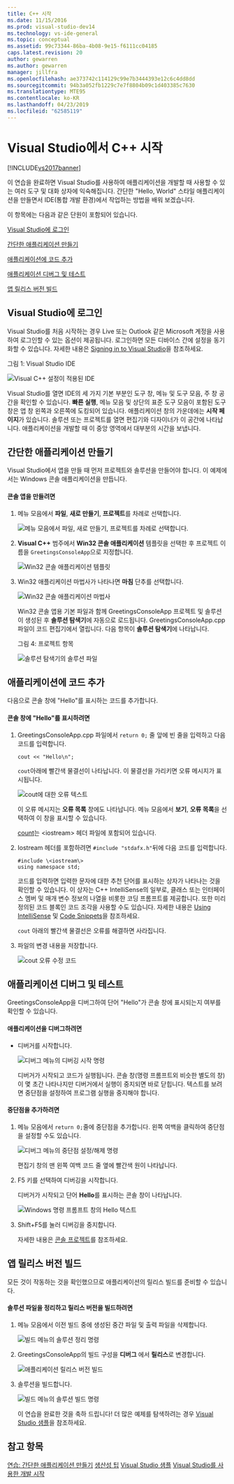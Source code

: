 ```yaml
---
title: C++ 시작
ms.date: 11/15/2016
ms.prod: visual-studio-dev14
ms.technology: vs-ide-general
ms.topic: conceptual
ms.assetid: 99c73344-86ba-4b08-9e15-f6111cc04185
caps.latest.revision: 20
author: gewarren
ms.author: gewarren
manager: jillfra
ms.openlocfilehash: ae373742c114129c99e7b3444393e12c6c4dd8dd
ms.sourcegitcommit: 94b3a052fb1229c7e7f8804b09c1d403385c7630
ms.translationtype: MTE95
ms.contentlocale: ko-KR
ms.lasthandoff: 04/23/2019
ms.locfileid: "62585119"
---
```

# <a name="getting-started-with-c-in-visual-studio"></a>Visual Studio에서 C++ 시작
[!INCLUDE[vs2017banner](../includes/vs2017banner.md)]

이 연습을 완료하면 Visual Studio를 사용하여 애플리케이션을 개발할 때 사용할 수 있는 여러 도구 및 대화 상자에 익숙해집니다. 간단한 "Hello, World" 스타일 애플리케이션을 만들면서 IDE(통합 개발 환경)에서 작업하는 방법을 배워 보겠습니다.

 이 항목에는 다음과 같은 단원이 포함되어 있습니다.

 [Visual Studio에 로그인](../ide/getting-started-with-cpp-in-visual-studio.md#BKMK_Configure)

 [간단한 애플리케이션 만들기](../ide/getting-started-with-cpp-in-visual-studio.md#BKMK_CreateApp)

 [애플리케이션에 코드 추가](../ide/getting-started-with-cpp-in-visual-studio.md#BKMK_AddCode)

 [애플리케이션 디버그 및 테스트](../ide/getting-started-with-cpp-in-visual-studio.md#BKMK_DebugTest)

 [앱 릴리스 버전 빌드](../ide/getting-started-with-cpp-in-visual-studio.md#BKMK_BuildRelease)

## <a name="BKMK_Configure"></a> Visual Studio에 로그인
 Visual Studio를 처음 시작하는 경우 Live 또는 Outlook 같은 Microsoft 계정을 사용하여 로그인할 수 있는 옵션이 제공됩니다. 로그인하면 모든 디바이스 간에 설정을 동기화할 수 있습니다. 자세한 내용은 [Signing in to Visual Studio](../ide/signing-in-to-visual-studio.md)을 참조하세요.

 그림 1: Visual Studio IDE

 ![Visual C&#43;&#43; 설정이 적용된 IDE](../ide/media/c-ide-defaultenvironmentlayout.png "C++IDE_DefaultEnvironmentLayout")

 Visual Studio를 열면 IDE의 세 가지 기본 부분인 도구 창, 메뉴 및 도구 모음, 주 창 공간을 확인할 수 있습니다. **빠른 실행**, 메뉴 모음 및 상단의 표준 도구 모음이 포함된 도구 창은 앱 창 왼쪽과 오른쪽에 도킹되어 있습니다. 애플리케이션 창의 가운데에는 **시작 페이지**가 있습니다. 솔루션 또는 프로젝트를 열면 편집기와 디자이너가 이 공간에 나타납니다. 애플리케이션을 개발할 때 이 중앙 영역에서 대부분의 시간을 보냅니다.

## <a name="BKMK_CreateApp"></a> 간단한 애플리케이션 만들기
 Visual Studio에서 앱을 만들 때 먼저 프로젝트와 솔루션을 만들어야 합니다. 이 예제에서는 Windows 콘솔 애플리케이션을 만듭니다.

#### <a name="to-create-a-console-app"></a>콘솔 앱을 만들려면

1. 메뉴 모음에서 **파일**, **새로 만들기**, **프로젝트**를 차례로 선택합니다.

    ![메뉴 모음에서 파일, 새로 만들기, 프로젝트를 차례로 선택합니다.](../ide/media/exploreide-filenewproject.png "ExploreIDE-FileNewProject")

2. **Visual C++** 범주에서 **Win32 콘솔 애플리케이션** 템플릿을 선택한 후 프로젝트 이름을 `GreetingsConsoleApp`으로 지정합니다.

    ![Win32 콘솔 애플리케이션 템플릿](../ide/media/c-ide-newprojectdlg.png "C++IDE_NewProjectDlg")

3. Win32 애플리케이션 마법사가 나타나면 **마침** 단추를 선택합니다.

    ![Win32 콘솔 애플리케이션 마법사](../ide/media/c-ide-win32consoleappwizard.png "C++IDE_Win32ConsoleAppWizard")

   Win32 콘솔 앱용 기본 파일과 함께 GreetingsConsoleApp 프로젝트 및 솔루션이 생성된 후 **솔루션 탐색기**에 자동으로 로드됩니다. GreetingsConsoleApp.cpp 파일이 코드 편집기에서 열립니다. 다음 항목이 **솔루션 탐색기**에 나타납니다.

   그림 4: 프로젝트 항목

   ![솔루션 탐색기의 솔루션 파일](../ide/media/c-ide-solutioncontents.png "C++IDE_SolutionContents")

## <a name="BKMK_AddCode"></a> 애플리케이션에 코드 추가
 다음으로 콘솔 창에 "Hello"를 표시하는 코드를 추가합니다.

#### <a name="to-display-hello-in-the-console-window"></a>콘솔 창에 "Hello"를 표시하려면

1. GreetingsConsoleApp.cpp 파일에서 `return 0;` 줄 앞에 빈 줄을 입력하고 다음 코드를 입력합니다.

    ```
    cout << "Hello\n";
    ```

     `cout`아래에 빨간색 물결선이 나타납니다. 이 물결선을 가리키면 오류 메시지가 표시됩니다.

     ![cout에 대한 오류 텍스트](../ide/media/c-ide-couterror.png "C++IDE_CoutError")

     이 오류 메시지는 **오류 목록** 창에도 나타납니다. 메뉴 모음에서 **보기**, **오류 목록**을 선택하여 이 창을 표시할 수 있습니다.

     [count](http://msdn.microsoft.com/library/d87db6c3-e4e1-4d09-9ec5-458f55018257)는 \<iostream\> 헤더 파일에 포함되어 있습니다.

2. Iostream 헤더를 포함하려면 `#include "stdafx.h"`뒤에 다음 코드를 입력합니다.

    ```
    #include \<iostream\>
    using namespace std;
    ```

     코드를 입력하면 입력한 문자에 대한 추천 단어를 표시하는 상자가 나타나는 것을 확인할 수 있습니다. 이 상자는 C++ IntelliSense의 일부로, 클래스 또는 인터페이스 멤버 및 매개 변수 정보의 나열을 비롯한 코딩 프롬프트를 제공합니다. 또한 미리 정의된 코드 블록인 코드 조각을 사용할 수도 있습니다. 자세한 내용은 [Using IntelliSense](../ide/using-intellisense.md) 및 [Code Snippets](../ide/code-snippets.md)을 참조하세요.

     `cout` 아래의 빨간색 물결선은 오류를 해결하면 사라집니다.

3. 파일의 변경 내용을 저장합니다.

     ![cout 오류 수정 코드](../ide/media/c-ide-coutfix.png "C++IDE_CoutFix")

## <a name="BKMK_DebugTest"></a> 애플리케이션 디버그 및 테스트
 GreetingsConsoleApp을 디버그하여 단어 "Hello"가 콘솔 창에 표시되는지 여부를 확인할 수 있습니다.

#### <a name="to-debug-the-application"></a>애플리케이션을 디버그하려면

- 디버거를 시작합니다.

     ![디버그 메뉴의 디버깅 시작 명령](../ide/media/exploreide-startdebugging.png "ExploreIDE-StartDebugging")

     디버거가 시작되고 코드가 실행됩니다. 콘솔 창(명령 프롬프트외 비슷한 별도의 창)이 몇 초간 나타나지만 디버거에서 실행이 중지되면 바로 닫힙니다. 텍스트를 보려면 중단점을 설정하여 프로그램 실행을 중지해야 합니다.

#### <a name="to-add-a-breakpoint"></a>중단점을 추가하려면

1. 메뉴 모음에서 `return 0;`줄에 중단점을 추가합니다. 왼쪽 여백을 클릭하여 중단점을 설정할 수도 있습니다.

    ![디버그 메뉴의 중단점 설정/해제 명령](../ide/media/exploreide-togglebreakpoint.png "ExploreIDE-ToggleBreakpoint")

    편집기 창의 맨 왼쪽 여백 코드 줄 옆에 빨간색 원이 나타납니다.

2. F5 키를 선택하여 디버깅을 시작합니다.

    디버거가 시작되고 단어 **Hello**를 표시하는 콘솔 창이 나타납니다.

    ![Windows 명령 프롬프트 창의 Hello 텍스트](../ide/media/c-ide-hellocommandwindow.png "C++IDE_HelloCommandWindow")

3. Shift+F5를 눌러 디버깅을 중지합니다.

   자세한 내용은 [콘솔 프로젝트](../debugger/debugging-preparation-console-projects.md)를 참조하세요.

## <a name="BKMK_BuildRelease"></a> 앱 릴리스 버전 빌드
 모든 것이 작동하는 것을 확인했으므로 애플리케이션의 릴리스 빌드를 준비할 수 있습니다.

#### <a name="to-clean-the-solution-files-and-build-a-release-version"></a>솔루션 파일을 정리하고 릴리스 버전을 빌드하려면

1. 메뉴 모음에서 이전 빌드 중에 생성된 중간 파일 및 출력 파일을 삭제합니다.

    ![빌드 메뉴의 솔루션 정리 명령](../ide/media/exploreide-cleansolution.png "ExploreIDE-CleanSolution")

2. GreetingsConsoleApp의 빌드 구성을 **디버그** 에서 **릴리스**로 변경합니다.

    ![애플리케이션 릴리스 버전 빌드](../ide/media/c-ide-changingbuildtorelease.png "C++IDE_ChangingBuildtoRelease")

3. 솔루션을 빌드합니다.

    ![빌드 메뉴의 솔루션 빌드 명령](../ide/media/exploreide-buildsolution.png "ExploreIDE-BuildSolution")

   이 연습을 완료한 것을 축하 드립니다! 더 많은 예제를 탐색하려는 경우 [Visual Studio 샘플](../ide/visual-studio-samples.md)을 참조하세요.

## <a name="see-also"></a>참고 항목
 [연습: 간단한 애플리케이션 만들기](../ide/walkthrough-create-a-simple-application-with-visual-csharp-or-visual-basic.md) [생산성 팁](../ide/productivity-tips-for-visual-studio.md) [Visual Studio 샘플](../ide/visual-studio-samples.md) [Visual Studio를 사용한 개발 시작](../ide/get-started-developing-with-visual-studio.md)
